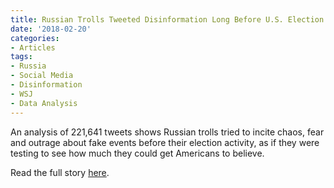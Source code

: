 ```yaml
---
title: Russian Trolls Tweeted Disinformation Long Before U.S. Election
date: '2018-02-20'
categories:
- Articles
tags:
- Russia
- Social Media
- Disinformation
- WSJ
- Data Analysis
---
```

An analysis of 221,641 tweets shows Russian trolls tried to incite chaos, fear and outrage about fake events before their election activity, as if they were testing to see how much they could get Americans to believe.

Read the full story [here](https://t.co/xfhTgSBzTR).